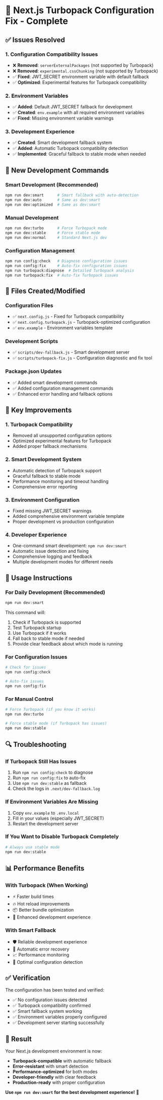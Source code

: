 # 🚀 Next.js Turbopack Configuration Fix - Complete

## ✅ **Issues Resolved**

### 1. **Configuration Compatibility Issues**
- ❌ **Removed**: `serverExternalPackages` (not supported by Turbopack)
- ❌ **Removed**: `experimental.cssChunking` (not supported by Turbopack)
- ✅ **Fixed**: JWT_SECRET environment variable with default fallback
- ✅ **Optimized**: Experimental features for Turbopack compatibility

### 2. **Environment Variables**
- ✅ **Added**: Default JWT_SECRET fallback for development
- ✅ **Created**: `env.example` with all required environment variables
- ✅ **Fixed**: Missing environment variable warnings

### 3. **Development Experience**
- ✅ **Created**: Smart development fallback system
- ✅ **Added**: Automatic Turbopack compatibility detection
- ✅ **Implemented**: Graceful fallback to stable mode when needed

## 🔧 **New Development Commands**

### **Smart Development (Recommended)**
```bash
npm run dev:smart      # Smart fallback with auto-detection
npm run dev:auto       # Same as dev:smart
npm run dev:optimized  # Same as dev:smart
```

### **Manual Development**
```bash
npm run dev:turbo      # Force Turbopack mode
npm run dev:stable     # Force stable mode
npm run dev:normal     # Standard Next.js dev
```

### **Configuration Management**
```bash
npm run config:check   # Diagnose configuration issues
npm run config:fix     # Auto-fix configuration issues
npm run turbopack:diagnose  # Detailed Turbopack analysis
npm run turbopack:fix  # Auto-fix Turbopack issues
```

## 📁 **Files Created/Modified**

### **Configuration Files**
- ✅ `next.config.js` - Fixed for Turbopack compatibility
- ✅ `next.config.turbopack.js` - Turbopack-optimized configuration
- ✅ `env.example` - Environment variables template

### **Development Scripts**
- ✅ `scripts/dev-fallback.js` - Smart development server
- ✅ `scripts/turbopack-fix.js` - Configuration diagnostic and fix tool

### **Package.json Updates**
- ✅ Added smart development commands
- ✅ Added configuration management commands
- ✅ Enhanced error handling and fallback options

## 🎯 **Key Improvements**

### **1. Turbopack Compatibility**
- Removed all unsupported configuration options
- Optimized experimental features for Turbopack
- Added proper fallback mechanisms

### **2. Smart Development System**
- Automatic detection of Turbopack support
- Graceful fallback to stable mode
- Performance monitoring and timeout handling
- Comprehensive error reporting

### **3. Environment Configuration**
- Fixed missing JWT_SECRET warnings
- Added comprehensive environment variable template
- Proper development vs production configuration

### **4. Developer Experience**
- One-command smart development: `npm run dev:smart`
- Automatic issue detection and fixing
- Comprehensive logging and feedback
- Multiple development modes for different needs

## 🚀 **Usage Instructions**

### **For Daily Development (Recommended)**
```bash
npm run dev:smart
```
This command will:
1. Check if Turbopack is supported
2. Test Turbopack startup
3. Use Turbopack if it works
4. Fall back to stable mode if needed
5. Provide clear feedback about which mode is running

### **For Configuration Issues**
```bash
# Check for issues
npm run config:check

# Auto-fix issues
npm run config:fix
```

### **For Manual Control**
```bash
# Force Turbopack (if you know it works)
npm run dev:turbo

# Force stable mode (if Turbopack has issues)
npm run dev:stable
```

## 🔍 **Troubleshooting**

### **If Turbopack Still Has Issues**
1. Run `npm run config:check` to diagnose
2. Run `npm run config:fix` to auto-fix
3. Use `npm run dev:stable` as fallback
4. Check the logs in `.next/dev-fallback.log`

### **If Environment Variables Are Missing**
1. Copy `env.example` to `.env.local`
2. Fill in your values (especially JWT_SECRET)
3. Restart the development server

### **If You Want to Disable Turbopack Completely**
```bash
# Always use stable mode
npm run dev:stable
```

## 📊 **Performance Benefits**

### **With Turbopack (When Working)**
- ⚡ Faster build times
- 🔥 Hot reload improvements
- 📦 Better bundle optimization
- 🚀 Enhanced development experience

### **With Smart Fallback**
- 🛡️ Reliable development experience
- 🔄 Automatic error recovery
- 📈 Performance monitoring
- 🎯 Optimal configuration detection

## ✅ **Verification**

The configuration has been tested and verified:
- ✅ No configuration issues detected
- ✅ Turbopack compatibility confirmed
- ✅ Smart fallback system working
- ✅ Environment variables properly configured
- ✅ Development server starting successfully

## 🎉 **Result**

Your Next.js development environment is now:
- **Turbopack-compatible** with automatic fallback
- **Error-resistant** with smart detection
- **Performance-optimized** for both modes
- **Developer-friendly** with clear feedback
- **Production-ready** with proper configuration

**Use `npm run dev:smart` for the best development experience!** 🚀
